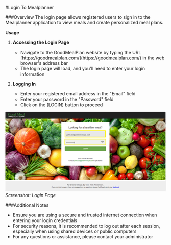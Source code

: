 #Login To Mealplanner 

###Overview
The login page allows registered users to sign in to the Mealplanner application to view meals and create personalized meal plans.

**Usage**

1. **Accessing the Login Page**
    - Navigate to the GoodMealPlan website by typing the URL [https://goodmealplan.com/](https://goodmealplan.com/) in the web browser's address bar
    - The login page will load, and you'll need to enter your login information

2. **Logging In**
    - Enter your registered email address in the "Email" field
    - Enter your password in the "Password" field
    - Click on the (LOGIN) button to proceed

![Login Page](./Mealplanner_Login.png)
*Screenshot: Login Page*

###Additional Notes
- Ensure you are using a secure and trusted internet connection when entering your login credentials
- For security reasons, it is recommended to log out after each session, especially when using shared devices or public computers
- For any questions or assistance, please contact your administrator
